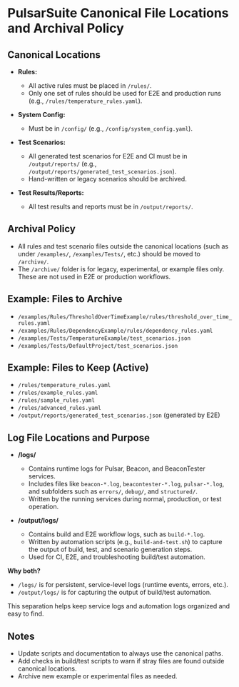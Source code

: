 # PulsarSuite Canonical File Locations and Archival Policy

## Canonical Locations

- **Rules:**

  - All active rules must be placed in `/rules/`.
  - Only one set of rules should be used for E2E and production runs (e.g., `/rules/temperature_rules.yaml`).

- **System Config:**

  - Must be in `/config/` (e.g., `/config/system_config.yaml`).

- **Test Scenarios:**

  - All generated test scenarios for E2E and CI must be in `/output/reports/` (e.g., `/output/reports/generated_test_scenarios.json`).
  - Hand-written or legacy scenarios should be archived.

- **Test Results/Reports:**
  - All test results and reports must be in `/output/reports/`.

## Archival Policy

- All rules and test scenario files outside the canonical locations (such as under `/examples/`, `/examples/Tests/`, etc.) should be moved to `/archive/`.
- The `/archive/` folder is for legacy, experimental, or example files only. These are not used in E2E or production workflows.

## Example: Files to Archive

- `/examples/Rules/ThresholdOverTimeExample/rules/threshold_over_time_rules.yaml`
- `/examples/Rules/DependencyExample/rules/dependency_rules.yaml`
- `/examples/Tests/TemperatureExample/test_scenarios.json`
- `/examples/Tests/DefaultProject/test_scenarios.json`

## Example: Files to Keep (Active)

- `/rules/temperature_rules.yaml`
- `/rules/example_rules.yaml`
- `/rules/sample_rules.yaml`
- `/rules/advanced_rules.yaml`
- `/output/reports/generated_test_scenarios.json` (generated by E2E)

## Log File Locations and Purpose

- **/logs/**

  - Contains runtime logs for Pulsar, Beacon, and BeaconTester services.
  - Includes files like `beacon-*.log`, `beacontester-*.log`, `pulsar-*.log`, and subfolders such as `errors/`, `debug/`, and `structured/`.
  - Written by the running services during normal, production, or test operation.

- **/output/logs/**
  - Contains build and E2E workflow logs, such as `build-*.log`.
  - Written by automation scripts (e.g., `build-and-test.sh`) to capture the output of build, test, and scenario generation steps.
  - Used for CI, E2E, and troubleshooting build/test automation.

**Why both?**

- `/logs/` is for persistent, service-level logs (runtime events, errors, etc.).
- `/output/logs/` is for capturing the output of build/test automation.

This separation helps keep service logs and automation logs organized and easy to find.

## Notes

- Update scripts and documentation to always use the canonical paths.
- Add checks in build/test scripts to warn if stray files are found outside canonical locations.
- Archive new example or experimental files as needed.
